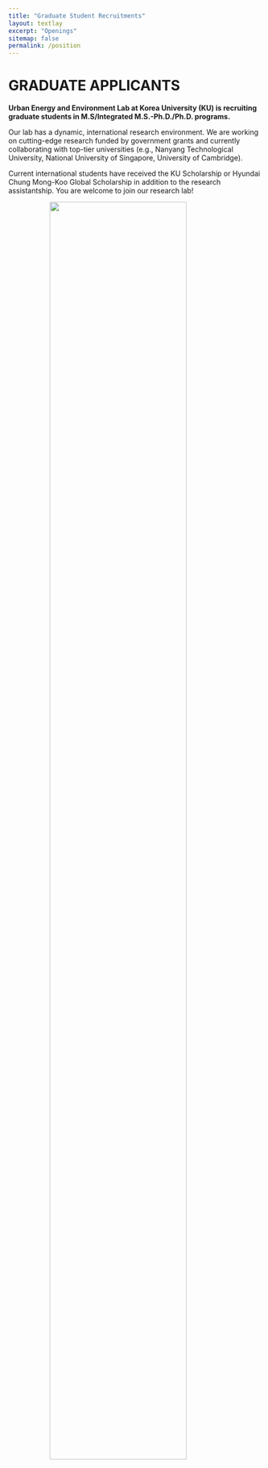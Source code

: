 ```yaml
---
title: "Graduate Student Recruitments"
layout: textlay
excerpt: "Openings"
sitemap: false
permalink: /position
---
```


<style>
  .centered-image {
    display: block;
    margin: 0 auto;
  }

<p class="title-center">POSITION OPENING</p>
  
</style>
<!DOCTYPE html>
<html lang="en">
<head>
    <meta charset="UTF-8">
    <meta name="viewport" content="width=device-width, initial-scale=1.0">
    <title>GRADUATE APPLICANTS</title>
</head>
<body>
    <h1>GRADUATE APPLICANTS</h1>
    <p><strong>Urban Energy and Environment Lab at Korea University (KU) is recruiting graduate students in M.S/Integrated M.S.-Ph.D./Ph.D. programs.</strong></p>
    <p>Our lab has a dynamic, international research environment. We are working on cutting-edge research funded by government grants and currently collaborating with top-tier universities (e.g., Nanyang Technological University, National University of Singapore, University of Cambridge).</p>
    <p>Current international students have received the KU Scholarship or Hyundai Chung Mong-Koo Global Scholarship in addition to the research assistantship. You are welcome to join our research lab!</p>
</body>
</html>


<figure>
<img src="{{ site.url }}{{ site.baseurl }}/images/English Version.jpg" width="80%" class="centered-image" style="margin-bottom:100px;">



